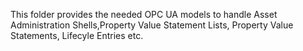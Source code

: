 This folder provides the needed OPC UA models to handle Asset Administration Shells,Property Value Statement Lists, Property Value Statements, Lifecyle Entries etc.  

